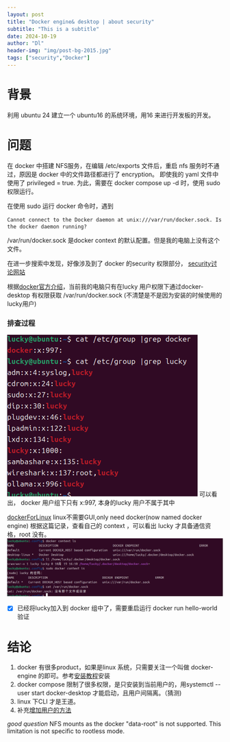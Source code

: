 ```yaml
---
layout: post
title: "Docker engine& desktop | about security"
subtitle: "This is a subtitle"
date: 2024-10-19
author: "Dl"
header-img: "img/post-bg-2015.jpg"
tags: ["security","Docker"]
---
```


# 背景
利用 ubuntu 24 建立一个 ubuntu16 的系统环境，用16 来进行开发板的开发。

# 问题
在 docker 中搭建 NFS服务，在编辑 /etc/exports 文件后，重启 nfs 服务时不通过，原因是 docker 中的文件路径都进行了 encryption。 即使我的 yaml 文件中使用了 privileged = true. 为此，需要在 docker compose up -d 时，使用 sudo 权限运行。

在使用 sudo 运行 docker 命令时，遇到
```
Cannot connect to the Docker daemon at unix:///var/run/docker.sock. Is the docker daemon running?
```
/var/run/docker.sock 是docker context 的默认配置。但是我的电脑上没有这个文件。

在进一步搜索中发现，好像涉及到了 docker 的security 权限部分，
[security讨论网站](https://unix.stackexchange.com/questions/771525/is-it-possible-to-run-docker-engine-without-frequent-sudo-in-a-manner-as-secure)

根据[docker官方介绍](https://docs.docker.com/engine/install/linux-postinstall/#manage-docker-as-a-non-root-user)，当前我的电脑只有在lucky 用户权限下通过docker-desktop 有权限获取 /var/run/docker.sock (不清楚是不是因为安装的时候使用的lucky用户)

### 排查过程
![groups查看当前用户组](/img/in-post/groups.png)
可以看出， docker 用户组下只有 x:997, 本身的lucky 用户不属于其中

[dockerForLinux](https://stackoverflow.com/questions/75134896/docker-context-ls-and-sudo-docker-context-ls-dont-have-same-setting-options) linux不需要GUI,only need docker(now named docker engine)
根据这篇记录，查看自己的 context ，可以看出 lucky 才具备通信资格，root 没有。
![context-error](/img/in-post/docker-context-error.png)
- [x] 已经将lucky加入到 docker 组中了，需要重启运行 docker run hello-world 验证

# 结论
1. docker 有很多product，如果是linux 系统，只需要关注一个叫做 docker-engine 的即可。参考[安装教程](https://docs.docker.com/engine/install/ubuntu/)安装
2. docker compose 限制了很多权限，是只安装到当前用户的，用systemctl --user start docker-desktop 才能启动，且用户间隔离。（猜测)
3. linux 下CLI 才是王道。
4. 补充[增加用户的方法](https://docs.docker.com/engine/install/linux-postinstall/#manage-docker-as-a-non-root-user)
   
*good question*
NFS mounts as the docker "data-root" is not supported. This limitation is not specific to rootless mode.
